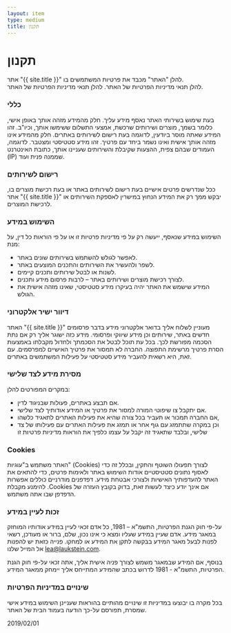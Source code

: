 ```yaml
---
layout: item
type: medium
title: תקנון
---
```


# תקנון

אתר "{{ site.title }}" להלן "האתר" מכבד את פרטיות המשתמשים בו.<br>להלן תנאי מדיניות הפרטיות של האתר.
להלן תנאי מדיניות הפרטיות של האתר.

### כללי
בעת שימוש בשירותי האתר נאסף מידע עליך. חלק מהמידע מזהה אותך באופן אישי, כלומר בשמך, מוצרים ושירותים שרכשת, אמצעי התשלום ששימשו אותך, וכיו"ב. זהו המידע שאתה מוסר ביודעין, לדוגמה בעת רישום לשירותים באתרים. חלק מהמידע אינו מזהה אותך אישית ואינו נשמר ביחד עם פרטיך. זהו מידע סטטיסטי ומצטבר. לדוגמה, העמודים שבהם צפית, ההצעות שקיבלת והשירותים שעניינו אותך, כתובת האינטרנט (IP) שממנה פנית ועוד.

### רישום לשירותים
ככל שנדרשים פרטים אישיים בעת רישום לשירותים באתר או בעת רכישת מוצרים בו, אתר "{{ site.title }}" יבקש ממך רק את המידע הנחוץ במישרין לאספקת השירותים או לרכישת המוצרים.

### השימוש במידע
השימוש במידע שנאסף, ייעשה רק על פי מדיניות פרטיות זו או על פי הוראות כל דין, על מנת:
* לאפשר לגולש להשתמש בשירותים שונים באתר.
* לשפר ולהעשיר את השירותים והתכנים המוצעים באתר.
* לשנות או לבטל שירותים ותכנים קיימים.
* לצורך רכישת מוצרים ושירותים באתר – לרבות פרסום מידע ותכנים.
* המידע שישמש את האתר יהיה בעיקרו מידע סטטיסטי, שאינו מזהה אישית את הגולש.

### דיוור ישיר אלקטרוני
האתר "{{ site.title }}" מעוניין לשלוח אליך בדואר אלקטרוני מידע בדבר פרסומים חדשים באתר, שירותים וכן מידע שיווקי ופרסומי.
מידע כזה ישוגר אליך רק אם נתת הסכמה מפורשת לכך. בכל עת תוכל לבטל את הסכמתך ולחדול מקבלתו באמצעות הסרת פרטיך מרשימת התפוצה.
החברה לא תמסור את פרטיך האישיים למפרסמים. עם זאת, היא רשאית להעביר מידע סטטיסטי על פעילות המשתמשים באתרים.

### מסירת מידע לצד שלישי
במקרים המפורטים להלן:
* אם תבצע באתרים, פעולות שבניגוד לדין.
* אם יתקבל צו שיפוטי המורה למסור את פרטיך או המידע אודותיך לצד שלישי.
* אם החברה תמכור או תעביר בכל צורה שהיא את פעילות האתרים לתאגיד כלשהו,
* וכן במקרה שתתמזג עם גוף אחר או תמזג את פעילות האתרים עם פעילותו של צד שלישי, ובלבד שתאגיד זה יקבל על עצמו כלפיך את הוראות מדיניות פרטיות זו

### Cookies
האתר משתמש ב"עוגיות" (Cookies) לצורך תפעולו השוטף והתקין, ובכלל זה כדי לאסוף נתונים סטטיסטיים אודות השימוש באתר ולאימות פרטים, כדי להתאים את האתר להעדפותיך האישיות ולצורכי אבטחת מידע.
דפדפנים מודרניים כוללים אפשרות להימנע מקבלת .Cookies אם אינך יודע כיצד לעשות זאת, בדוק בקובץ העזרה של הדפדפן שבו אתה משתמש.

### זכות לעיין במידע
על-פי חוק הגנת הפרטיות, התשמ"א – 1981, כל אדם זכאי לעיין במידע אודותיו המוחזק במאגר מידע. אדם שעיין במידע שעליו ומצא כי אינו נכון, שלם, ברור או מעודכן, רשאי לפנות לבעל מאגר המידע בבקשה לתקן את המידע או למחקו.
פנייה כזאת יש להפנות אל המייל שלנו lea@laukstein.com.

בנוסף, אם המידע שבמאגר משמש לצורך פניה אישית אליך, אתה זכאי על-פי חוק הגנת הפרטיות, התשמ"א - 1981 לדרוש בכתב שהמידע המתייחס אליך יימחק ממאגר המידע.

### שינויים במדיניות הפרטיות
בכל מקרה בו יבוצעו במדיניות זו שינויים מהותיים בהוראות שעניינן השימוש במידע אישי שמסרת, תפורסם על-כך הודעה בעמוד הבית של האתר.


2019/02/01
